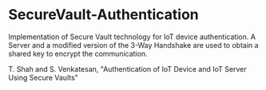 # SecureVault-Authentication
Implementation of Secure Vault technology for IoT device authentication. A Server and a modified version of the 3-Way Handshake are used to obtain a shared key to encrypt the communication.  

T. Shah and S. Venkatesan, "Authentication of IoT Device and IoT Server Using Secure Vaults"
